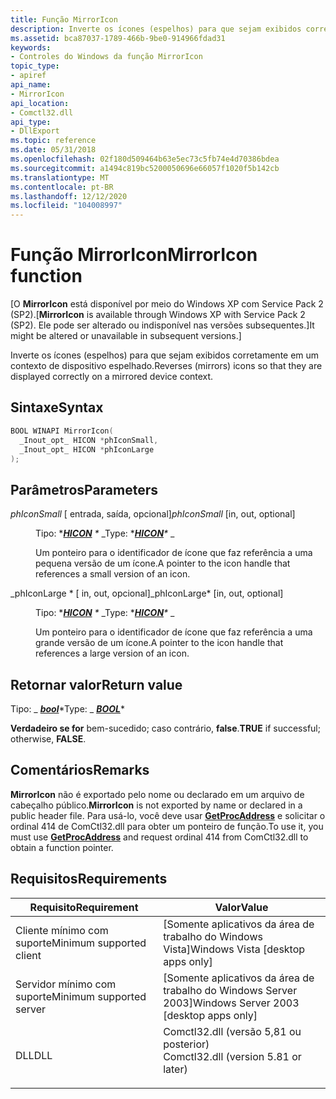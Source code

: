 ```yaml
---
title: Função MirrorIcon
description: Inverte os ícones (espelhos) para que sejam exibidos corretamente em um contexto de dispositivo espelhado.
ms.assetid: bca87037-1789-466b-9be0-914966fdad31
keywords:
- Controles do Windows da função MirrorIcon
topic_type:
- apiref
api_name:
- MirrorIcon
api_location:
- Comctl32.dll
api_type:
- DllExport
ms.topic: reference
ms.date: 05/31/2018
ms.openlocfilehash: 02f180d509464b63e5ec73c5fb74e4d70386bdea
ms.sourcegitcommit: a1494c819bc5200050696e66057f1020f5b142cb
ms.translationtype: MT
ms.contentlocale: pt-BR
ms.lasthandoff: 12/12/2020
ms.locfileid: "104008997"
---
```

# <a name="mirroricon-function"></a><span data-ttu-id="86d2e-104">Função MirrorIcon</span><span class="sxs-lookup"><span data-stu-id="86d2e-104">MirrorIcon function</span></span>

<span data-ttu-id="86d2e-105">\[O **MirrorIcon** está disponível por meio do Windows XP com Service Pack 2 (SP2).</span><span class="sxs-lookup"><span data-stu-id="86d2e-105">\[**MirrorIcon** is available through Windows XP with Service Pack 2 (SP2).</span></span> <span data-ttu-id="86d2e-106">Ele pode ser alterado ou indisponível nas versões subsequentes.\]</span><span class="sxs-lookup"><span data-stu-id="86d2e-106">It might be altered or unavailable in subsequent versions.\]</span></span>

<span data-ttu-id="86d2e-107">Inverte os ícones (espelhos) para que sejam exibidos corretamente em um contexto de dispositivo espelhado.</span><span class="sxs-lookup"><span data-stu-id="86d2e-107">Reverses (mirrors) icons so that they are displayed correctly on a mirrored device context.</span></span>

## <a name="syntax"></a><span data-ttu-id="86d2e-108">Sintaxe</span><span class="sxs-lookup"><span data-stu-id="86d2e-108">Syntax</span></span>


```C++
BOOL WINAPI MirrorIcon(
  _Inout_opt_ HICON *phIconSmall,
  _Inout_opt_ HICON *phIconLarge
);
```



## <a name="parameters"></a><span data-ttu-id="86d2e-109">Parâmetros</span><span class="sxs-lookup"><span data-stu-id="86d2e-109">Parameters</span></span>

<dl> <dt>

<span data-ttu-id="86d2e-110">*phIconSmall* \[ entrada, saída, opcional\]</span><span class="sxs-lookup"><span data-stu-id="86d2e-110">*phIconSmall* \[in, out, optional\]</span></span>
</dt> <dd>

<span data-ttu-id="86d2e-111">Tipo: \**[**HICON**](/windows/desktop/WinProg/windows-data-types) \** _</span><span class="sxs-lookup"><span data-stu-id="86d2e-111">Type: \**[**HICON**](/windows/desktop/WinProg/windows-data-types)\** _</span></span>

<span data-ttu-id="86d2e-112">Um ponteiro para o identificador de ícone que faz referência a uma pequena versão de um ícone.</span><span class="sxs-lookup"><span data-stu-id="86d2e-112">A pointer to the icon handle that references a small version of an icon.</span></span>

</dd> <dt>

<span data-ttu-id="86d2e-113">_phIconLarge \* \[ in, out, opcional\]</span><span class="sxs-lookup"><span data-stu-id="86d2e-113">_phIconLarge\* \[in, out, optional\]</span></span>
</dt> <dd>

<span data-ttu-id="86d2e-114">Tipo: \**[**HICON**](/windows/desktop/WinProg/windows-data-types) \** _</span><span class="sxs-lookup"><span data-stu-id="86d2e-114">Type: \**[**HICON**](/windows/desktop/WinProg/windows-data-types)\** _</span></span>

<span data-ttu-id="86d2e-115">Um ponteiro para o identificador de ícone que faz referência a uma grande versão de um ícone.</span><span class="sxs-lookup"><span data-stu-id="86d2e-115">A pointer to the icon handle that references a large version of an icon.</span></span>

</dd> </dl>

## <a name="return-value"></a><span data-ttu-id="86d2e-116">Retornar valor</span><span class="sxs-lookup"><span data-stu-id="86d2e-116">Return value</span></span>

<span data-ttu-id="86d2e-117">Tipo: _ *[**bool**](/windows/desktop/WinProg/windows-data-types)*\*</span><span class="sxs-lookup"><span data-stu-id="86d2e-117">Type: _ *[**BOOL**](/windows/desktop/WinProg/windows-data-types)*\*</span></span>

<span data-ttu-id="86d2e-118">**Verdadeiro se for** bem-sucedido; caso contrário, **false**.</span><span class="sxs-lookup"><span data-stu-id="86d2e-118">**TRUE** if successful; otherwise, **FALSE**.</span></span>

## <a name="remarks"></a><span data-ttu-id="86d2e-119">Comentários</span><span class="sxs-lookup"><span data-stu-id="86d2e-119">Remarks</span></span>

<span data-ttu-id="86d2e-120">**MirrorIcon** não é exportado pelo nome ou declarado em um arquivo de cabeçalho público.</span><span class="sxs-lookup"><span data-stu-id="86d2e-120">**MirrorIcon** is not exported by name or declared in a public header file.</span></span> <span data-ttu-id="86d2e-121">Para usá-lo, você deve usar [**GetProcAddress**](/windows/desktop/api/libloaderapi/nf-libloaderapi-getprocaddress) e solicitar o ordinal 414 de ComCtl32.dll para obter um ponteiro de função.</span><span class="sxs-lookup"><span data-stu-id="86d2e-121">To use it, you must use [**GetProcAddress**](/windows/desktop/api/libloaderapi/nf-libloaderapi-getprocaddress) and request ordinal 414 from ComCtl32.dll to obtain a function pointer.</span></span>

## <a name="requirements"></a><span data-ttu-id="86d2e-122">Requisitos</span><span class="sxs-lookup"><span data-stu-id="86d2e-122">Requirements</span></span>



| <span data-ttu-id="86d2e-123">Requisito</span><span class="sxs-lookup"><span data-stu-id="86d2e-123">Requirement</span></span> | <span data-ttu-id="86d2e-124">Valor</span><span class="sxs-lookup"><span data-stu-id="86d2e-124">Value</span></span> |
|-------------------------------------|-----------------------------------------------------------------------------------------------------------------|
| <span data-ttu-id="86d2e-125">Cliente mínimo com suporte</span><span class="sxs-lookup"><span data-stu-id="86d2e-125">Minimum supported client</span></span><br/> | <span data-ttu-id="86d2e-126">\[Somente aplicativos da área de trabalho do Windows Vista\]</span><span class="sxs-lookup"><span data-stu-id="86d2e-126">Windows Vista \[desktop apps only\]</span></span><br/>                                                                  |
| <span data-ttu-id="86d2e-127">Servidor mínimo com suporte</span><span class="sxs-lookup"><span data-stu-id="86d2e-127">Minimum supported server</span></span><br/> | <span data-ttu-id="86d2e-128">\[Somente aplicativos da área de trabalho do Windows Server 2003\]</span><span class="sxs-lookup"><span data-stu-id="86d2e-128">Windows Server 2003 \[desktop apps only\]</span></span><br/>                                                            |
| <span data-ttu-id="86d2e-129">DLL</span><span class="sxs-lookup"><span data-stu-id="86d2e-129">DLL</span></span><br/>                      | <dl> <span data-ttu-id="86d2e-130"><dt>Comctl32.dll (versão 5,81 ou posterior)</dt></span><span class="sxs-lookup"><span data-stu-id="86d2e-130"><dt>Comctl32.dll (version 5.81 or later)</dt></span></span> </dl> |



 

